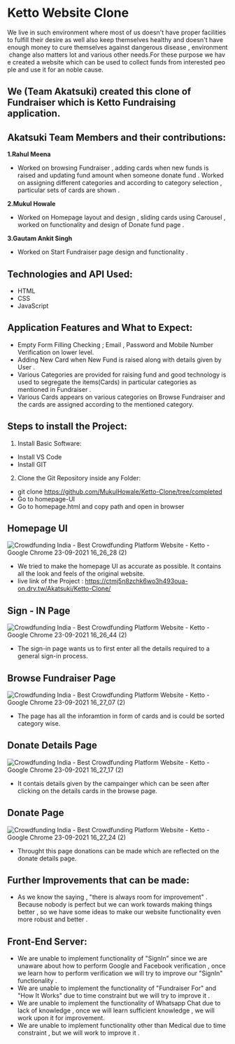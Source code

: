 # Ketto Website Clone

We live in such environment where most of us doesn't have proper facilities to fulfill their desire as well also keep themselves healthy and doesn't have enough money to cure themselves against dangerous disease , environment change also matters lot and various other needs.For these purpose we have created a website which can be used to collect funds from interested people and use it for an noble cause.

## We (Team Akatsuki) created this clone of Fundraiser which is Ketto Fundraising application.

## Akatsuki Team Members and their contributions:

**1.Rahul Meena**
* Worked on browsing Fundraiser , adding cards when new funds is raised and updating fund amount when someone donate fund . Worked on assigning different categories and according to category selection , particular sets of cards are shown .


**2.Mukul Howale**
* Worked on Homepage layout and design , sliding cards using Carousel , worked on functionality and design of Donate fund page .


**3.Gautam Ankit Singh**
* Worked on Start Fundraiser page design and functionality .

## Technologies and API Used:
* HTML
* CSS
* JavaScript


## Application Features and What to Expect:
* Empty Form Filling Checking ; Email , Password and Mobile Number Verification on lower level.
* Adding New Card when New Fund is raised along with details given by User .
* Various Categories are provided for raising fund and good technology is used to segregate the items(Cards) in particular categories as mentioned in Fundraiser .
* Various Cards appears on various categories on Browse Fundraiser and the cards are assigned according to the mentioned category.


## Steps to install the Project:

1. Install Basic Software:
* Install VS Code
* Install GIT
2. Clone the Git Repository inside any Folder:
* git clone https://github.com/MukulHowale/Ketto-Clone/tree/completed
* Go to homepage-UI
* Go to homepage.html and copy path and open in browser

## Homepage UI
![Crowdfunding India - Best Crowdfunding Platform   Website - Ketto - Google Chrome 23-09-2021 16_26_28 (2)](https://user-images.githubusercontent.com/86506262/134497328-f910126f-b585-459b-ab44-b4a1717a571d.png)
* We tried to make the homepage UI as accurate as possible. It contains all the look and feels of the original website.
* live link of the Project : https://ctmj5n8zchk6wo3h493oua-on.drv.tw/Akatsuki/Ketto-Clone/


## Sign - IN Page
![Crowdfunding India - Best Crowdfunding Platform   Website - Ketto - Google Chrome 23-09-2021 16_26_44 (2)](https://user-images.githubusercontent.com/86506262/134497497-0d0819bd-c425-4e68-937b-02a2e102b5c1.png)
* The sign-in page wants us to first enter all the details required to a general sign-in process.


## Browse Fundraiser Page
![Crowdfunding India - Best Crowdfunding Platform   Website - Ketto - Google Chrome 23-09-2021 16_27_07 (2)](https://user-images.githubusercontent.com/86506262/134497399-7f8f7364-1ac0-4619-a104-b58b39370b8c.png)
* The page has all the inforamtion in form of cards and is could be sorted category wise.


## Donate Details Page
![Crowdfunding India - Best Crowdfunding Platform   Website - Ketto - Google Chrome 23-09-2021 16_27_17 (2)](https://user-images.githubusercontent.com/86506262/134497553-26cb9b7e-873d-4e20-a843-77402782aad4.png)
* It contais details given by the campainger which can be seen after clicking on the details cards in the browse page.


## Donate Page
![Crowdfunding India - Best Crowdfunding Platform   Website - Ketto - Google Chrome 23-09-2021 16_27_24 (2)](https://user-images.githubusercontent.com/86506262/134497618-38d3a5be-01ab-4332-9131-0480749ab4a3.png)
* Throught this page donations can be made which are reflected on the donate details page.


## Further Improvements that can be made:
* As we know the saying ,  "there is always room for improvement" . Because nobody is perfect but we can work towards making things better , so we have some ideas to make our website functionality even more robust and better .

## Front-End Server:
* We are unable to implement functionality of "SignIn" since we are unaware about how to perform Google and Facebook verification , once we learn how to perform verification we will try to improve our "SignIn" functionality .
* We are unable to implement the functionality of "Fundraiser For" and "How It Works" due to time constraint but we will try to improve it .
* We are unable to implement the functionality of Whatsapp Chat due to lack of knowledge , once we will learn sufficient knowledge , we will work upon it for improvement.
* We are unable to implement functionality other than Medical due to time constraint , but we will work to improve it .
